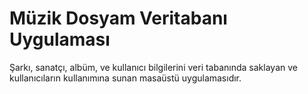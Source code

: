 # Müzik Dosyam Veritabanı Uygulaması
Şarkı, sanatçı, albüm, ve kullanıcı bilgilerini veri tabanında 
saklayan ve kullanıcıların kullanımına sunan masaüstü 
uygulamasıdır.
